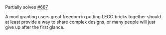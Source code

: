 Partially solves [#687](https://github.com/CyclopsMC/IntegratedDynamics/issues/687)

A mod granting users great freedom in putting LEGO bricks together should at least provide a way to share complex designs,
or many people will just give up after the first glance.